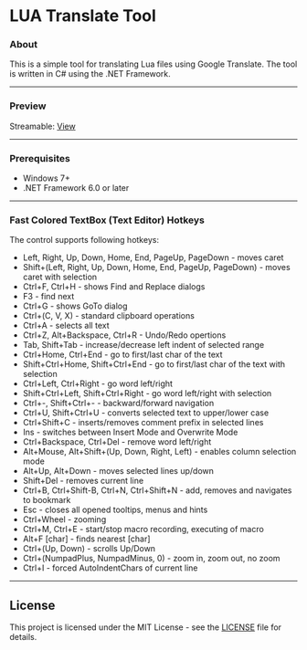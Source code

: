 # LUA Translate Tool

### About
This is a simple tool for translating Lua files using Google Translate. The tool is written in C# using the .NET Framework.

------------
### Preview
Streamable:  [View](https://streamable.com/8l1jr2 "View")

------------
### Prerequisites

- Windows 7+
- .NET Framework 6.0 or later

------------
### Fast Colored TextBox (Text Editor) Hotkeys

The control supports following hotkeys:

- Left, Right, Up, Down, Home, End, PageUp, PageDown - moves caret
- Shift+(Left, Right, Up, Down, Home, End, PageUp, PageDown) - moves caret with selection
- Ctrl+F, Ctrl+H - shows Find and Replace dialogs
- F3 - find next
- Ctrl+G - shows GoTo dialog
- Ctrl+(C, V, X) - standard clipboard operations
- Ctrl+A - selects all text
- Ctrl+Z, Alt+Backspace, Ctrl+R - Undo/Redo opertions
- Tab, Shift+Tab - increase/decrease left indent of selected range
- Ctrl+Home, Ctrl+End - go to first/last char of the text
- Shift+Ctrl+Home, Shift+Ctrl+End - go to first/last char of the text with selection
- Ctrl+Left, Ctrl+Right - go word left/right
- Shift+Ctrl+Left, Shift+Ctrl+Right - go word left/right with selection
- Ctrl+-, Shift+Ctrl+- - backward/forward navigation
- Ctrl+U, Shift+Ctrl+U - converts selected text to upper/lower case
- Ctrl+Shift+C - inserts/removes comment prefix in selected lines
- Ins - switches between Insert Mode and Overwrite Mode
- Ctrl+Backspace, Ctrl+Del - remove word left/right
- Alt+Mouse, Alt+Shift+(Up, Down, Right, Left) - enables column selection mode
- Alt+Up, Alt+Down - moves selected lines up/down
- Shift+Del - removes current line
- Ctrl+B, Ctrl+Shift-B, Ctrl+N, Ctrl+Shift+N - add, removes and navigates to bookmark
- Esc - closes all opened tooltips, menus and hints
- Ctrl+Wheel - zooming
- Ctrl+M, Ctrl+E - start/stop macro recording, executing of macro
- Alt+F [char] - finds nearest [char]
- Ctrl+(Up, Down) - scrolls Up/Down
- Ctrl+(NumpadPlus, NumpadMinus, 0) - zoom in, zoom out, no zoom
- Ctrl+I - forced AutoIndentChars of current line


------------
## License

This project is licensed under the MIT License - see the [LICENSE](https://github.com/0wn1/LUATranslateTool/blob/main/LICENSE) file for details.
